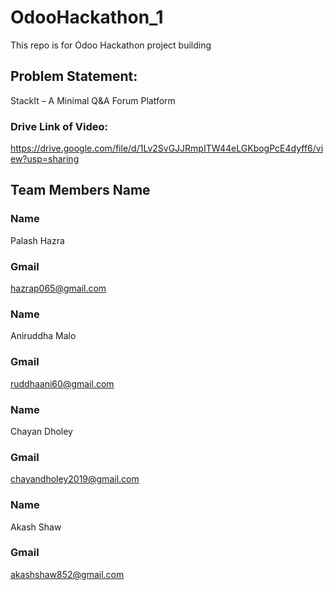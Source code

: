 # OdooHackathon_1
This repo is for Odoo Hackathon project building

## Problem Statement:
StackIt – A Minimal Q&A Forum Platform 

### Drive Link of Video: 
https://drive.google.com/file/d/1Lv2SvGJJRmpITW44eLGKbogPcE4dyff6/view?usp=sharing

## Team Members Name
### Name
Palash Hazra
### Gmail
hazrap065@gmail.com

### Name
Aniruddha Malo
### Gmail
ruddhaani60@gmail.com

### Name
Chayan Dholey
### Gmail
chayandholey2019@gmail.com

### Name
Akash Shaw
### Gmail
akashshaw852@gmail.com
